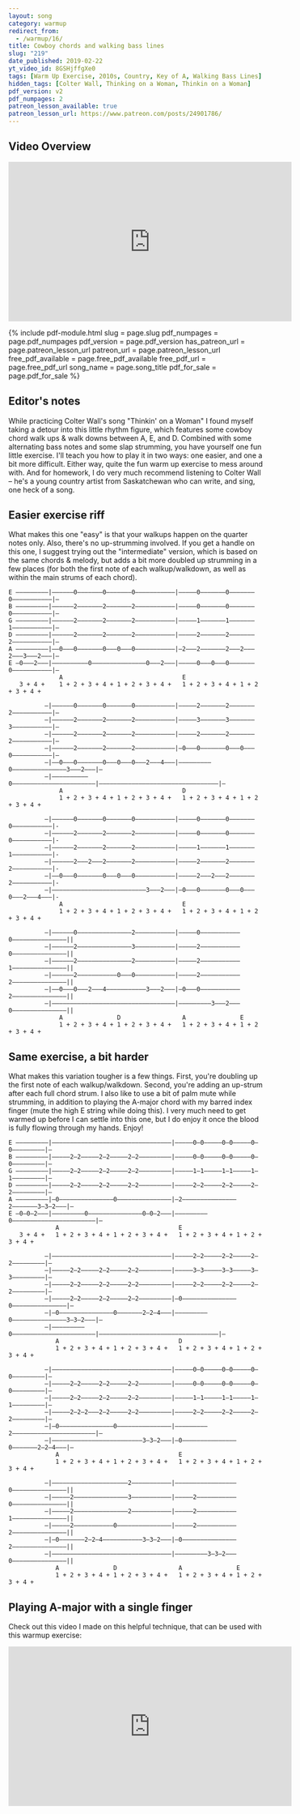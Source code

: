 ```yaml
---
layout: song
category: warmup
redirect_from:
  - /warmup/16/
title: Cowboy chords and walking bass lines
slug: "219"
date_published: 2019-02-22
yt_video_id: 8GSHjffgXe0
tags: [Warm Up Exercise, 2010s, Country, Key of A, Walking Bass Lines]
hidden_tags: [Colter Wall, Thinking on a Woman, Thinkin on a Woman]
pdf_version: v2
pdf_numpages: 2
patreon_lesson_available: true
patreon_lesson_url: https://www.patreon.com/posts/24901786/
---
```


## Video Overview

<iframe width="560" height="315" src="https://www.youtube.com/embed/8GSHjffgXe0?showinfo=0" frameborder="0" allowfullscreen></iframe>

<!-- Coming soon... -->

{% include pdf-module.html slug = page.slug pdf_numpages = page.pdf_numpages pdf_version = page.pdf_version has_patreon_url = page.patreon_lesson_url patreon_url = page.patreon_lesson_url free_pdf_available = page.free_pdf_available free_pdf_url = page.free_pdf_url song_name = page.song_title pdf_for_sale = page.pdf_for_sale %}

<!-- Coming soon... -->

## Editor's notes

While practicing Colter Wall's song "Thinkin' on a Woman" I found myself taking a detour into this little rhythm figure, which features some cowboy chord walk ups & walk downs between A, E, and D. Combined with some alternating bass notes and some slap strumming, you have yourself one fun little exercise. I'll teach you how to play it in two ways: one easier, and one a bit more difficult. Either way, quite the fun warm up exercise to mess around with. And for homework, I do very much recommend listening to Colter Wall – he's a young country artist from Saskatchewan who can write, and sing, one heck of a song.

## Easier exercise riff

What makes this one "easy" is that your walkups happen on the quarter notes only. Also, there's no up-strumming involved. If you get a handle on this one, I suggest trying out the "intermediate" version, which is based on the same chords & melody, but adds a bit more doubled up strumming in a few places (for both the first note of each walkup/walkdown, as well as within the main strums of each chord).

    E –––––––––|––––––0–––––––0–––––––0–––––––––––|–––––0–––––––0–––––––0–––––––––––|–
    B –––––––––|––––––2–––––––2–––––––2–––––––––––|–––––0–––––––0–––––––0–––––––––––|–
    G –––––––––|––––––2–––––––2–––––––2–––––––––––|–––––1–––––––1–––––––1–––––––––––|–
    D –––––––––|––––––2–––––––2–––––––2–––––––––––|–––––2–––––––2–––––––2–––––––––––|–
    A –––––––––|––0–––0–––––––0–––0–––0–––––––––––|–2–––2–––––––2–––2–––2–––3–––2–––|–
    E –0–––2–––|––––––––––0–––––––––––––––0–––2–––|–––––0–––0–––0–––––––0–––––––––––|–
                  A                                 E                                
       3 + 4 +    1 + 2 + 3 + 4 + 1 + 2 + 3 + 4 +   1 + 2 + 3 + 4 + 1 + 2 + 3 + 4 +  

              –|––––––0–––––––0–––––––0–––––––––––|–––––2–––––––2–––––––2–––––––––––|–
              –|––––––2–––––––2–––––––2–––––––––––|–––––3–––––––3–––––––3–––––––––––|–
              –|––––––2–––––––2–––––––2–––––––––––|–––––2–––––––2–––––––2–––––––––––|–
              –|––––––2–––––––2–––––––2–––––––––––|–0–––0–––––––0–––0–––0–––––––––––|–
              –|––0–––0–––––––0–––0–––0–––2–––4–––|–––––––––0–––––––––––––––3–––2–––|–
              –|––––––––––0–––––––––––––––––––––––|–––––––––––––––––––––––––––––––––|–
                  A                                 D
                  1 + 2 + 3 + 4 + 1 + 2 + 3 + 4 +   1 + 2 + 3 + 4 + 1 + 2 + 3 + 4 +

              –|––––––0–––––––0–––––––0–––––––––––|–––––0–––––––0–––––––0–––––––––––|-
              –|––––––2–––––––2–––––––2–––––––––––|–––––0–––––––0–––––––0–––––––––––|-
              –|––––––2–––––––2–––––––2–––––––––––|–––––1–––––––1–––––––1–––––––––––|-
              –|––––––2–––2–––2–––––––2–––––––––––|–––––2–––––––2–––––––2–––––––––––|-
              –|––0–––0–––––––0–––0–––0–––––––––––|–––––2–––2–––2–––––––2–––––––––––|-
              –|––––––––––––––––––––––––––3–––2–––|–0–––0–––––––0–––0–––0–––2–––4–––|-
                  A                                 E                                
                  1 + 2 + 3 + 4 + 1 + 2 + 3 + 4 +   1 + 2 + 3 + 4 + 1 + 2 + 3 + 4 +  

              –|––––––0–––––––––––––––2–––––––––––|–––––0–––––––––––0–––––––––––––––||
              –|––––––2–––––––––––––––3–––––––––––|–––––2–––––––––––0–––––––––––––––||
              –|––––––2–––––––––––––––2–––––––––––|–––––2–––––––––––1–––––––––––––––||
              –|––––––2–––––––––––0–––0–––––––––––|–––––2–––––––––––2–––––––––––––––||
              –|––0–––0–––2–––4–––––––––––3–––2–––|–0–––0–––––––––––2–––––––––––––––||
              –|––––––––––––––––––––––––––––––––––|–––––––––3–––2–––0–––––––––––––––||
                  A               D                 A               E
                  1 + 2 + 3 + 4 + 1 + 2 + 3 + 4 +   1 + 2 + 3 + 4 + 1 + 2 + 3 + 4 +

## Same exercise, a bit harder

What makes this variation tougher is a few things. First, you're doubling up the first note of each walkup/walkdown. Second, you're adding an up-strum after each full chord strum. I also like to use a bit of palm mute while strumming, in addition to playing the A-major chord with my barred index finger (mute the high E string while doing this). I very  much need to get warmed up before I can settle into this one, but I do enjoy it once the blood is fully flowing through my hands. Enjoy!

    E –––––––––|–––––––––––––––––––––––––––––––––|–––––0–0–––––0–0–––––0–0–––––––––|–
    B –––––––––|–––––2–2–––––2–2–––––2–2–––––––––|–––––0–0–––––0–0–––––0–0–––––––––|–
    G –––––––––|–––––2–2–––––2–2–––––2–2–––––––––|–––––1–1–––––1–1–––––1–1–––––––––|–
    D –––––––––|–––––2–2–––––2–2–––––2–2–––––––––|–––––2–2–––––2–2–––––2–2–––––––––|–
    A –––––––––|–0–––––––––––––––0–––––––––––––––|–2–––––––––––––––2–––––––3–3–2–––|–
    E –0–0–2–––|–––––––––0–––––––––––––––0–0–2–––|–––––––––0–––––––––––––––––––––––|–
                 A                                 E                                 
       3 + 4 +   1 + 2 + 3 + 4 + 1 + 2 + 3 + 4 +   1 + 2 + 3 + 4 + 1 + 2 + 3 + 4 +   

              –|–––––––––––––––––––––––––––––––––|–––––2–2–––––2–2–––––2–2–––––––––|–
              –|–––––2–2–––––2–2–––––2–2–––––––––|–––––3–3–––––3–3–––––3–3–––––––––|–
              –|–––––2–2–––––2–2–––––2–2–––––––––|–––––2–2–––––2–2–––––2–2–––––––––|–
              –|–––––2–2–––––2–2–––––2–2–––––––––|–0–––––––––––––––0–––––––––––––––|–
              –|–0–––––––––––––––0–––––––2–2–4–––|–––––––––0–––––––––––––––3–3–2–––|–
              –|–––––––––0–––––––––––––––––––––––|–––––––––––––––––––––––––––––––––|–
                 A                                 D
                 1 + 2 + 3 + 4 + 1 + 2 + 3 + 4 +   1 + 2 + 3 + 4 + 1 + 2 + 3 + 4 +

              –|–––––––––––––––––––––––––––––––––|–––––0–0–––––0–0–––––0–0–––––––––|–
              –|–––––2–2–––––2–2–––––2–2–––––––––|–––––0–0–––––0–0–––––0–0–––––––––|–
              –|–––––2–2–––––2–2–––––2–2–––––––––|–––––1–1–––––1–1–––––1–1–––––––––|–
              –|–––––2–2–2–––2–2–––––2–2–––––––––|–––––2–2–––––2–2–––––2–2–––––––––|–
              –|–0–––––––––––––––0–––––––––––––––|–––––––––2–––––––––––––––––––––––|–
              –|–––––––––––––––––––––––––3–3–2–––|–0–––––––––––––––0–––––––2–2–4–––|–
                 A                                 E                                 
                 1 + 2 + 3 + 4 + 1 + 2 + 3 + 4 +   1 + 2 + 3 + 4 + 1 + 2 + 3 + 4 +   

              –|–––––––––––––––––––––2–––––––––––|–––––––––––––––––0–––––––––––––––||
              –|–––––2–––––––––––––––3–––––––––––|–––––2–––––––––––0–––––––––––––––||
              –|–––––2–––––––––––––––2–––––––––––|–––––2–––––––––––1–––––––––––––––||
              –|–––––2–––––––––––0–––––––––––––––|–––––2–––––––––––2–––––––––––––––||
              –|–0–––––––2–2–4–––––––––––3–3–2–––|–0–––––––––––––––2–––––––––––––––||
              –|–––––––––––––––––––––––––––––––––|–––––––––3–3–2–––0–––––––––––––––||
                 A               D                 A               E
                 1 + 2 + 3 + 4 + 1 + 2 + 3 + 4 +   1 + 2 + 3 + 4 + 1 + 2 + 3 + 4 +

## Playing A-major with a single finger

Check out this video I made on this helpful technique, that can be used with this warmup exercise:

<iframe width="560" height="315" src="https://www.youtube.com/embed/wUrKhHAT0Fk?showinfo=0" frameborder="0" allowfullscreen></iframe>
